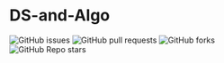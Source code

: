 # DS-and-Algo

![GitHub issues](https://img.shields.io/github/issues/chauhannaman98/DS-and-Algo) ![GitHub pull requests](https://img.shields.io/github/issues-pr/chauhannaman98/DS-and-Algo) ![GitHub forks](https://img.shields.io/github/forks/chauhannaman98/DS-and-Algo) ![GitHub Repo stars](https://img.shields.io/github/stars/chauhannaman98/DS-and-Algo)
